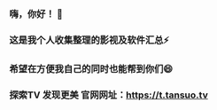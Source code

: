 ### 嗨，你好！ 👋
### 这是我个人收集整理的影视及软件汇总⚡
### 希望在方便我自己的同时也能帮到你们😄

### 探索TV 发现更美 官网网址：https://t.tansuo.tv

<!--
**tansuotv/tansuotv** is a ✨ _special_ ✨ repository because its `README.md` (this file) appears on your GitHub profile.

Here are some ideas to get you started:

- 🔭 I’m currently working on ...
- 🌱 I’m currently learning ...
- 👯 I’m looking to collaborate on ...
- 🤔 I’m looking for help with ...
- 💬 Ask me about ...
- 📫 How to reach me: ...
- 😄 Pronouns: ...
- ⚡ Fun fact: ...
-->
